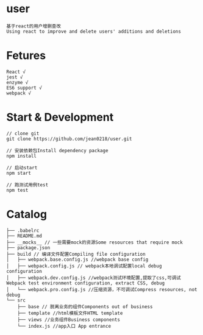 # user    
    基于react的用户增删查改
    Using react to improve and delete users' additions and deletions

# Fetures
    React √
    jest √
    enzyme √
    ES6 support √
    webpack √

# Start & Development
    // clone git
    git clone https://github.com/jean0218/user.git

    // 安装依赖包Install dependency package
    npm install

    // 启动start
    npm start
    
    // 跑测试用例test
    npm test
    
# Catalog
    ├── .babelrc 
    ├── README.md
    ├── __mocks__ // 一些需要mock的资源Some resources that require mock 
    ├── package.json 
    ├── build // 编译文件配置Compiling file configuration
    │   ├── webpack.base.config.js //webpack base config
    │   ├── webpack.config.js // webpack本地调试配置local debug configuration 
    │   ├── webpack.dev.config.js //webpack测试环境配置,提取了css,可调试Webpack test environment configuration, extract CSS, debug
    │   └── webpack.pro.config.js //压缩资源，不可调试Compress resources, not debug  
    └── src 
        ├── base // 脱离业务的组件Components out of business
        ├── template //html模板文件HTML template
        ├── views //业务组件Business components
        └── index.js //app入口 App entrance
